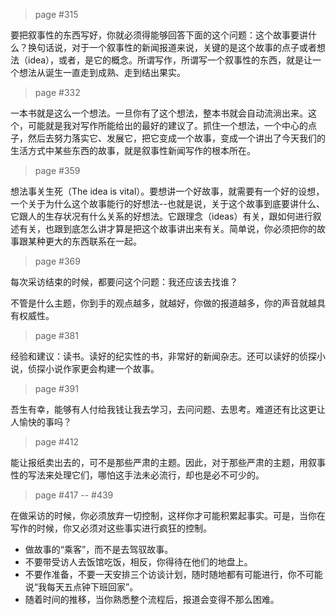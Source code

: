 > page #315

要把叙事性的东西写好，你就必须得能够回答下面的这个问题：这个故事要讲什么？换句话说，对于一个叙事性的新闻报道来说，关键的是这个故事的点子或者想法（idea），或者，是它的概念。所谓写作，所谓写一个叙事性的东西，就是让一个想法从诞生一直走到成熟、走到结出果实。

> page #332

一本书就是这么一个想法。一旦你有了这个想法，整本书就会自动流淌出来。这个，可能就是我对写作所能给出的最好的建议了。抓住一个想法，一个中心的点子，然后去努力落实它、发展它，把它变成一个故事，变成一个讲出了今天我们的生活方式中某些东西的故事，就是叙事性新闻写作的根本所在。

> page #359

想法事关生死（The idea is vital）。要想讲一个好故事，就需要有一个好的设想，一个关于为什么这个故事能行的好想法--也就是说，关于这个故事到底要讲什么、它跟人的生存状况有什么关系的好想法。它跟理念（ideas）有关，跟如何进行叙述有关，也跟到底怎么讲才算是把这个故事讲出来有关。简单说，你必须把你的故事跟某种更大的东西联系在一起。

> page #369

每次采访结束的时候，都要问这个问题：我还应该去找谁？

不管是什么主题，你到手的观点越多，就越好，你做的报道越多，你的声音就越具有权威性。

> page #381

经验和建议：读书。读好的纪实性的书，非常好的新闻杂志。还可以读好的侦探小说，侦探小说作家更会构建一个故事。

> page #391

吾生有幸，能够有人付给我钱让我去学习，去问问题、去思考。难道还有比这更让人愉快的事吗？

> page #412

能让报纸卖出去的，可不是那些严肃的主题。因此，对于那些严肃的主题，用叙事性的写法来处理它们，哪怕这手法未必流行，却也是必不可少的。

> page #417 -- #439

在做采访的时候，你必须放弃一切控制，这样你才可能积累起事实。可是，当你在写作的时候，你又必须对这些事实进行疯狂的控制。

- 做故事的“乘客”，而不是去驾驭故事。
- 不要带受访人去饭馆吃饭，相反，你得待在他们的地盘上。
- 不要作准备，不要一天安排三个访谈计划，随时随地都有可能进行，你不可能说“我每天五点钟下班回家”。
- 随着时间的推移，当你熟悉整个流程后，报道会变得不那么困难。
